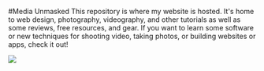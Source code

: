 #Media Unmasked
This repository is where my website is hosted. It's home to web design, photography, videography, and other tutorials as well as some reviews, free resources, and gear. If you want to learn some software or new techniques for shooting video, taking photos, or building websites or apps, check it out!

![](http://i.imgur.com/Zd8VEd1.png)
